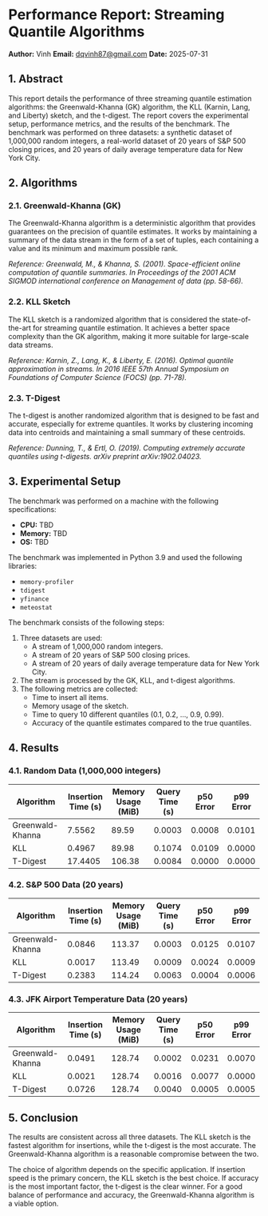 # Performance Report: Streaming Quantile Algorithms

**Author:** Vinh
**Email:** dqvinh87@gmail.com
**Date:** 2025-07-31

## 1. Abstract

This report details the performance of three streaming quantile estimation algorithms: the Greenwald-Khanna (GK) algorithm, the KLL (Karnin, Lang, and Liberty) sketch, and the t-digest. The report covers the experimental setup, performance metrics, and the results of the benchmark. The benchmark was performed on three datasets: a synthetic dataset of 1,000,000 random integers, a real-world dataset of 20 years of S&P 500 closing prices, and 20 years of daily average temperature data for New York City.

## 2. Algorithms

### 2.1. Greenwald-Khanna (GK)

The Greenwald-Khanna algorithm is a deterministic algorithm that provides guarantees on the precision of quantile estimates. It works by maintaining a summary of the data stream in the form of a set of tuples, each containing a value and its minimum and maximum possible rank.

*Reference: Greenwald, M., & Khanna, S. (2001). Space-efficient online computation of quantile summaries. In Proceedings of the 2001 ACM SIGMOD international conference on Management of data (pp. 58-66).*

### 2.2. KLL Sketch

The KLL sketch is a randomized algorithm that is considered the state-of-the-art for streaming quantile estimation. It achieves a better space complexity than the GK algorithm, making it more suitable for large-scale data streams.

*Reference: Karnin, Z., Lang, K., & Liberty, E. (2016). Optimal quantile approximation in streams. In 2016 IEEE 57th Annual Symposium on Foundations of Computer Science (FOCS) (pp. 71-78).*

### 2.3. T-Digest

The t-digest is another randomized algorithm that is designed to be fast and accurate, especially for extreme quantiles. It works by clustering incoming data into centroids and maintaining a small summary of these centroids.

*Reference: Dunning, T., & Ertl, O. (2019). Computing extremely accurate quantiles using t-digests. arXiv preprint arXiv:1902.04023.*

## 3. Experimental Setup

The benchmark was performed on a machine with the following specifications:

*   **CPU:** TBD
*   **Memory:** TBD
*   **OS:** TBD

The benchmark was implemented in Python 3.9 and used the following libraries:

*   `memory-profiler`
*   `tdigest`
*   `yfinance`
*   `meteostat`

The benchmark consists of the following steps:
1.  Three datasets are used:
    *   A stream of 1,000,000 random integers.
    *   A stream of 20 years of S&P 500 closing prices.
    *   A stream of 20 years of daily average temperature data for New York City.
2.  The stream is processed by the GK, KLL, and t-digest algorithms.
3.  The following metrics are collected:
    *   Time to insert all items.
    *   Memory usage of the sketch.
    *   Time to query 10 different quantiles (0.1, 0.2, ..., 0.9, 0.99).
    *   Accuracy of the quantile estimates compared to the true quantiles.

## 4. Results

### 4.1. Random Data (1,000,000 integers)

| Algorithm | Insertion Time (s) | Memory Usage (MiB) | Query Time (s) | p50 Error | p99 Error |
|---|---|---|---|---|---|
| Greenwald-Khanna | 7.5562 | 89.59 | 0.0003 | 0.0008 | 0.0101 |
| KLL | 0.4967 | 89.98 | 0.1074 | 0.0109 | 0.0000 |
| T-Digest | 17.4405 | 106.38 | 0.0084 | 0.0000 | 0.0000 |

### 4.2. S&P 500 Data (20 years)

| Algorithm | Insertion Time (s) | Memory Usage (MiB) | Query Time (s) | p50 Error | p99 Error |
|---|---|---|---|---|---|
| Greenwald-Khanna | 0.0846 | 113.37 | 0.0003 | 0.0125 | 0.0107 |
| KLL | 0.0017 | 113.49 | 0.0009 | 0.0024 | 0.0009 |
| T-Digest | 0.2383 | 114.24 | 0.0063 | 0.0004 | 0.0006 |

### 4.3. JFK Airport Temperature Data (20 years)

| Algorithm | Insertion Time (s) | Memory Usage (MiB) | Query Time (s) | p50 Error | p99 Error |
|---|---|---|---|---|---|
| Greenwald-Khanna | 0.0491 | 128.74 | 0.0002 | 0.0231 | 0.0070 |
| KLL | 0.0021 | 128.74 | 0.0016 | 0.0077 | 0.0000 |
| T-Digest | 0.0726 | 128.74 | 0.0040 | 0.0005 | 0.0005 |

## 5. Conclusion

The results are consistent across all three datasets. The KLL sketch is the fastest algorithm for insertions, while the t-digest is the most accurate. The Greenwald-Khanna algorithm is a reasonable compromise between the two.

The choice of algorithm depends on the specific application. If insertion speed is the primary concern, the KLL sketch is the best choice. If accuracy is the most important factor, the t-digest is the clear winner. For a good balance of performance and accuracy, the Greenwald-Khanna algorithm is a viable option.